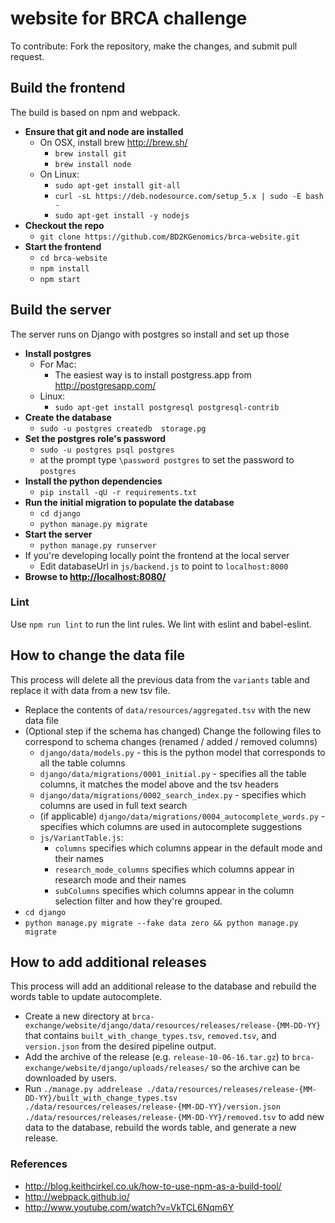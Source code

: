 # website for BRCA challenge
To contribute:
Fork the repository, make the changes, and submit pull request. 

## Build the frontend
The build is based on npm and webpack.
* **Ensure that git and node are installed**
   * On OSX, install brew http://brew.sh/
       * `brew install git`
       * `brew install node`
   * On Linux:
        * `sudo apt-get install git-all`    
        * `curl -sL https://deb.nodesource.com/setup_5.x | sudo -E bash -`
        * `sudo apt-get install -y nodejs`
* **Checkout the repo**
   * `git clone https://github.com/BD2KGenomics/brca-website.git`
* **Start the frontend**
   * `cd brca-website`
   * `npm install`
   * `npm start`

## Build the server
The server runs on Django with postgres so install and set up those
* **Install postgres** 
   * For Mac:
       * The easiest way is to install postgress.app from http://postgresapp.com/
   * Linux: 
       * `sudo apt-get install postgresql postgresql-contrib`
* **Create the database** 
   * `sudo -u postgres createdb  storage.pg`
* **Set the postgres role's password** 
   * `sudo -u postgres psql postgres`
   *  at the prompt type `\password postgres` to set the password to `postgres`
* **Install the python dependencies**
   * `pip install -qU -r requirements.txt`
* **Run the initial migration to populate the database**
   * `cd django`
   * `python manage.py migrate`
* **Start the server**
   * `python manage.py runserver`
* If you're developing locally point the frontend at the local server
   * Edit databaseUrl in `js/backend.js` to point to `localhost:8000`
* **Browse to [http://localhost:8080/](http://localhost:8080/)**

### Lint

Use `npm run lint` to run the lint rules. We lint with eslint and babel-eslint.


## How to change the data file
This process will delete all the previous data from the `variants` table and replace it with data from a new tsv file.

 * Replace the contents of `data/resources/aggregated.tsv` with the new data file
 * (Optional step if the schema has changed) Change the following files to correspond to schema changes (renamed / added / removed columns)
    *  `django/data/models.py` - this is the python model that corresponds to all the table columns
    *  `django/data/migrations/0001_initial.py` - specifies all the table columns, it matches the model above and the tsv headers
    *  `django/data/migrations/0002_search_index.py` - specifies which columns are used in full text search
    *  (if applicable) `django/data/migrations/0004_autocomplete_words.py` - specifies which columns are used in autocomplete suggestions
    *  `js/VariantTable.js`:
        * `columns` specifies which columns appear in the default mode and their names
        * `research_mode_columns` specifies which columns appear in research mode and their names
        * `subColumns` specifies which columns appear in the column selection filter and how they're grouped.
 * `cd django`
 * `python manage.py migrate --fake data zero && python manage.py migrate`

## How to add additional releases
This process will add an additional release to the database and rebuild the words table to update autocomplete.

 * Create a new directory at `brca-exchange/website/django/data/resources/releases/release-{MM-DD-YY}` that contains `built_with_change_types.tsv`, `removed.tsv`, and `version.json` from the desired pipeline output.
 * Add the archive of the release (e.g. `release-10-06-16.tar.gz`) to `brca-exchange/website/django/uploads/releases/` so the archive can be downloaded by users.
 * Run `./manage.py addrelease ./data/resources/releases/release-{MM-DD-YY}/built_with_change_types.tsv ./data/resources/releases/release-{MM-DD-YY}/version.json ./data/resources/releases/release-{MM-DD-YY}/removed.tsv` to add new data to the database, rebuild the words table, and generate a new release.

### References
 * http://blog.keithcirkel.co.uk/how-to-use-npm-as-a-build-tool/
 * http://webpack.github.io/
 * http://www.youtube.com/watch?v=VkTCL6Nqm6Y
